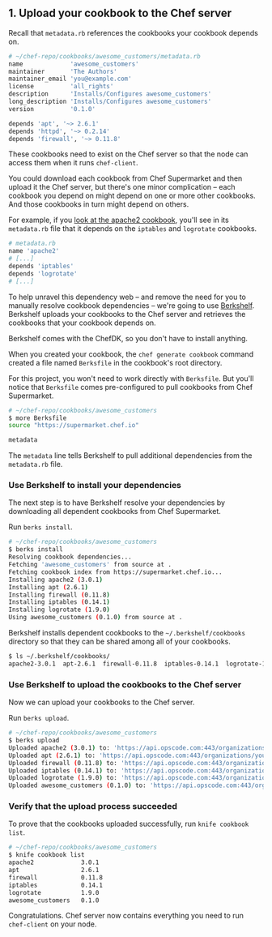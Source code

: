 ## 1. Upload your cookbook to the Chef server

Recall that <code class="file-path">metadata.rb</code> references the cookbooks your cookbook depends on.

```ruby
# ~/chef-repo/cookbooks/awesome_customers/metadata.rb
name             'awesome_customers'
maintainer       'The Authors'
maintainer_email 'you@example.com'
license          'all_rights'
description      'Installs/Configures awesome_customers'
long_description 'Installs/Configures awesome_customers'
version          '0.1.0'

depends 'apt', '~> 2.6.1'
depends 'httpd', '~> 0.2.14'
depends 'firewall', '~> 0.11.8'
```

These cookbooks need to exist on the Chef server so that the node can access them when it runs `chef-client`.

You could download each cookbook from Chef Supermarket and then upload it the Chef server, but there's one minor complication &ndash; each cookbook you depend on might depend on one or more other cookbooks. And those cookbooks in turn might depend on others.

For example, if you [look at the apache2 cookbook](https://github.com/svanzoest-cookbooks/apache2/blob/master/metadata.rb), you'll see in its <code class="file-path">metadata.rb</code> file that it depends on the `iptables` and `logrotate` cookbooks.

```ruby
# metadata.rb
name 'apache2'
# [...]
depends 'iptables'
depends 'logrotate'
# [...]
```

To help unravel this dependency web &ndash; and remove the need for you to manually resolve cookbook dependencies &ndash; we're going to use [Berkshelf](http://berkshelf.com). Berkshelf uploads your cookbooks to the Chef server and retrieves the cookbooks that your cookbook depends on.

Berkshelf comes with the ChefDK, so you don't have to install anything.

When you created your cookbook, the `chef generate cookbook` command created a file named <code class="file-path">Berksfile</code> in the cookbook's root directory.

For this project, you won't need to work directly with <code class="file-path">Berksfile</code>. But you'll notice that <code class="file-path">Berksfile</code> comes pre-configured to pull cookbooks from Chef Supermarket.

```bash
# ~/chef-repo/cookbooks/awesome_customers
$ more Berksfile
source "https://supermarket.chef.io"

metadata
```

The `metadata` line tells Berkshelf to pull additional dependencies from the <code class="file-path">metadata.rb</code> file.

### Use Berkshelf to install your dependencies

The next step is to have Berkshelf resolve your dependencies by downloading all dependent cookbooks from Chef Supermarket.

Run `berks install`.

```bash
# ~/chef-repo/cookbooks/awesome_customers
$ berks install
Resolving cookbook dependencies...
Fetching 'awesome_customers' from source at .
Fetching cookbook index from https://supermarket.chef.io...
Installing apache2 (3.0.1)
Installing apt (2.6.1)
Installing firewall (0.11.8)
Installing iptables (0.14.1)
Installing logrotate (1.9.0)
Using awesome_customers (0.1.0) from source at .
```

Berkshelf installs dependent cookbooks to the <code class="file-path">~/.berkshelf/cookbooks</code> directory so that they can be shared among all of your cookbooks.

```bash
$ ls ~/.berkshelf/cookbooks/
apache2-3.0.1  apt-2.6.1  firewall-0.11.8  iptables-0.14.1  logrotate-1.9.0
```

### Use Berkshelf to upload the cookbooks to the Chef server

Now we can upload your cookbooks to the Chef server.

Run `berks upload`.

```bash
# ~/chef-repo/cookbooks/awesome_customers
$ berks upload
Uploaded apache2 (3.0.1) to: 'https://api.opscode.com:443/organizations/your-org-name'
Uploaded apt (2.6.1) to: 'https://api.opscode.com:443/organizations/your-org-name'
Uploaded firewall (0.11.8) to: 'https://api.opscode.com:443/organizations/your-org-name'
Uploaded iptables (0.14.1) to: 'https://api.opscode.com:443/organizations/your-org-name'
Uploaded logrotate (1.9.0) to: 'https://api.opscode.com:443/organizations/your-org-name'
Uploaded awesome_customers (0.1.0) to: 'https://api.opscode.com:443/organizations/your-org-name'
```

### Verify that the upload process succeeded

To prove that the cookbooks uploaded successfully, run `knife cookbook list`.

```bash
# ~/chef-repo/cookbooks/awesome_customers
$ knife cookbook list
apache2             3.0.1
apt                 2.6.1
firewall            0.11.8
iptables            0.14.1
logrotate           1.9.0
awesome_customers   0.1.0
```

Congratulations. Chef server now contains everything you need to run `chef-client` on your node.
